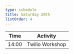 ```yaml
---
type: schedule
title: Saturday 20th
listOrder: 4
---
```


| Time  | Activity        |
|-------|-----------------|
| 14:00 | Twilio Workshop |
